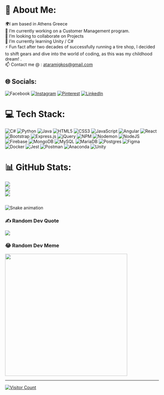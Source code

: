 # 💫 About Me:
🌍I am based in Athens Greece<br>🚀 I’m currently working on a Customer Management program.<br>👯 I’m looking to collaborate on Projects<br>🌱 I’m currently learning Unity / C# <br>⚡ Fun fact after two decades of successfully running a tire shop, I decided to shift gears and dive into the world of coding, as this was my   childhood dream! .<br>📫 Contact me @ : ataramigkos@gmail.com


## 🌐 Socials:
![Facebook](https://img.shields.io/badge/Facebook-%231877F2.svg?logo=Facebook&logoColor=white) [![Instagram](https://img.shields.io/badge/Instagram-%23E4405F.svg?logo=Instagram&logoColor=white)](https://instagram.com/antaramig) [![Pinterest](https://img.shields.io/badge/Pinterest-%23E60023.svg?logo=Pinterest&logoColor=white)](https://pinterest.com/antonytaramigko) 
[![LinkedIn](https://img.shields.io/badge/LinkedIn-%230077B5.svg?logo=linkedin&logoColor=white)](https://linkedin.com/in/antonis-taramigkos) 

# 💻 Tech Stack:
![C#](https://img.shields.io/badge/c%23-%23239120.svg?style=for-the-badge&logo=csharp&logoColor=white) ![Python](https://img.shields.io/badge/python-3670A0?style=for-the-badge&logo=python&logoColor=ffdd54) ![Java](https://img.shields.io/badge/java-%23ED8B00.svg?style=for-the-badge&logo=openjdk&logoColor=white) ![HTML5](https://img.shields.io/badge/html5-%23E34F26.svg?style=for-the-badge&logo=html5&logoColor=white) ![CSS3](https://img.shields.io/badge/css3-%231572B6.svg?style=for-the-badge&logo=css3&logoColor=white)  ![JavaScript](https://img.shields.io/badge/javascript-%23323330.svg?style=for-the-badge&logo=javascript&logoColor=%23F7DF1E)  ![Angular](https://img.shields.io/badge/angular-%23DD0031.svg?style=for-the-badge&logo=angular&logoColor=white)
![React](https://shields.io/badge/react-black?logo=react&style=for-the-badge)
![Bootstrap](https://img.shields.io/badge/bootstrap-%238511FA.svg?style=for-the-badge&logo=bootstrap&logoColor=white) ![Express.js](https://img.shields.io/badge/express.js-%23404d59.svg?style=for-the-badge&logo=express&logoColor=%2361DAFB) ![jQuery](https://img.shields.io/badge/jquery-%230769AD.svg?style=for-the-badge&logo=jquery&logoColor=white) ![NPM](https://img.shields.io/badge/NPM-%23CB3837.svg?style=for-the-badge&logo=npm&logoColor=white) ![Nodemon](https://img.shields.io/badge/NODEMON-%23323330.svg?style=for-the-badge&logo=nodemon&logoColor=%BBDEAD) ![NodeJS](https://img.shields.io/badge/node.js-6DA55F?style=for-the-badge&logo=node.js&logoColor=white) ![Firebase](https://img.shields.io/badge/firebase-ffca28?style=for-the-badge&logo=firebase&logoColor=black)
![MongoDB](https://img.shields.io/badge/MongoDB-%234ea94b.svg?style=for-the-badge&logo=mongodb&logoColor=white) ![MySQL](https://img.shields.io/badge/mysql-%2300000f.svg?style=for-the-badge&logo=mysql&logoColor=white) ![MariaDB](https://img.shields.io/badge/MariaDB-003545?style=for-the-badge&logo=mariadb&logoColor=white) ![Postgres](https://img.shields.io/badge/postgres-%23316192.svg?style=for-the-badge&logo=postgresql&logoColor=white) ![Figma](https://img.shields.io/badge/figma-%23F24E1E.svg?style=for-the-badge&logo=figma&logoColor=white) ![Docker](https://img.shields.io/badge/docker-%230db7ed.svg?style=for-the-badge&logo=docker&logoColor=white) ![Jest](https://img.shields.io/badge/-jest-%23C21325?style=for-the-badge&logo=jest&logoColor=white)   ![Postman](https://img.shields.io/badge/Postman-FF6C37?style=for-the-badge&logo=postman&logoColor=white)  ![Anaconda](https://img.shields.io/badge/Anaconda-%2344A833.svg?style=for-the-badge&logo=anaconda&logoColor=white) ![Unity](https://img.shields.io/badge/Unity-FFFFFF?style=for-the-badge&logo=unity&logoColor=black)
# 📊 GitHub Stats:
![](https://github-readme-stats.vercel.app/api?username=AntonisTaramigkos&theme=dark&hide_border=false&include_all_commits=false&count_private=false)<br/>
![](https://github-readme-streak-stats.herokuapp.com/?user=AntonisTaramigkos&theme=dark&hide_border=false)<br/>
![](https://github-readme-stats.vercel.app/api/top-langs/?username=AntonisTaramigkos&theme=dark&hide_border=false&include_all_commits=false&count_private=false&layout=compact)


## 
![Snake animation](https://github.com/eagrundy/eagrundy/blob/output/github-contribution-grid-snake.svg)

### ✍️ Random Dev Quote
![](https://quotes-github-readme.vercel.app/api?type=horizontal&theme=radical)

### 😂 Random Dev Meme
<img src='https://randommeme-five.vercel.app/' style="height: 400px;"/>

---
[![Visitor Count](https://visitcount.itsvg.in/api?id=AntonisTaramigkos&icon=0&color=0)](https://visitcount.itsvg.in)


<!-- Proudly created with GPRM ( https://gprm.itsvg.in ) -->
